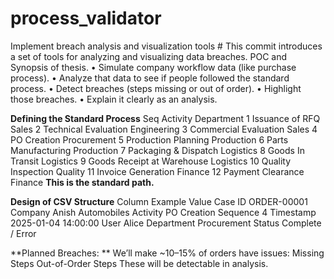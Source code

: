 # process_validator
 Implement breach analysis and visualization tools # This commit introduces a set of tools for analyzing and visualizing data breaches.
POC and Synopsis of thesis. 
•	Simulate company workflow data (like purchase process).
•	Analyze that data to see if people followed the standard process.
•	Detect breaches (steps missing or out of order).
•	Highlight those breaches.
•	Explain it clearly as an analysis.

**Defining the Standard Process**
Seq	Activity	Department
1	Issuance of RFQ	Sales
2	Technical Evaluation	Engineering
3	Commercial Evaluation	Sales
4	PO Creation	Procurement
5	Production Planning	Production
6	Parts Manufacturing	Production
7	Packaging & Dispatch	Logistics
8	Goods In Transit	Logistics
9	Goods Receipt at Warehouse	Logistics
10	Quality Inspection	Quality
11	Invoice Generation	Finance
12	Payment Clearance	Finance
**This is the standard path.**

**Design of CSV Structure**
Column	Example Value
Case ID	ORDER-00001
Company	Anish Automobiles
Activity	PO Creation
Sequence	4
Timestamp	2025-01-04 14:00:00
User	Alice
Department	Procurement
Status	Complete / Error


**Planned Breaches: **
We’ll make ~10–15% of orders have issues:
Missing Steps
Out-of-Order Steps
These will be detectable in analysis.
